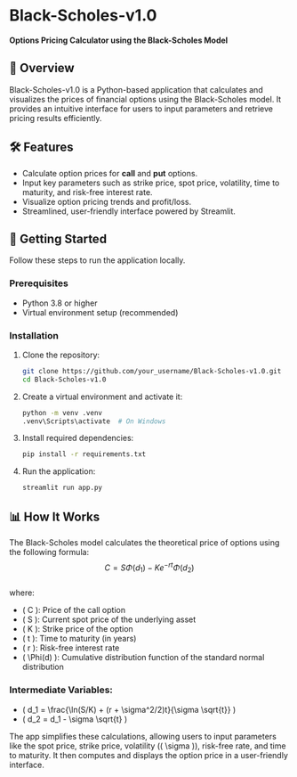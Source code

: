 # Black-Scholes-v1.0  
**Options Pricing Calculator using the Black-Scholes Model**

## 📜 Overview  
Black-Scholes-v1.0 is a Python-based application that calculates and visualizes the prices of financial options using the Black-Scholes model. It provides an intuitive interface for users to input parameters and retrieve pricing results efficiently.

## 🛠 Features  
- Calculate option prices for **call** and **put** options.  
- Input key parameters such as strike price, spot price, volatility, time to maturity, and risk-free interest rate.  
- Visualize option pricing trends and profit/loss.  
- Streamlined, user-friendly interface powered by Streamlit.  

## 🚀 Getting Started  
Follow these steps to run the application locally.

### Prerequisites  
- Python 3.8 or higher  
- Virtual environment setup (recommended)

### Installation  
1. Clone the repository:  
    ```bash
    git clone https://github.com/your_username/Black-Scholes-v1.0.git
    cd Black-Scholes-v1.0

2. Create a virtual environment and activate it:
    ```bash
    python -m venv .venv
    .venv\Scripts\activate  # On Windows

3. Install required dependencies:
    ```bash
    pip install -r requirements.txt

4. Run the application:
    ```bash
    streamlit run app.py
    
## 📊 How It Works  
The Black-Scholes model calculates the theoretical price of options using the following formula:  
$$ C = S\Phi(d_1) - Ke^{-rt}\Phi(d_2) $$  
where:  
- \( C \): Price of the call option  
- \( S \): Current spot price of the underlying asset  
- \( K \): Strike price of the option  
- \( t \): Time to maturity (in years)  
- \( r \): Risk-free interest rate  
- \( \Phi(d) \): Cumulative distribution function of the standard normal distribution  

### Intermediate Variables:
- \( d_1 = \frac{\ln(S/K) + (r + \sigma^2/2)t}{\sigma \sqrt{t}} \)  
- \( d_2 = d_1 - \sigma \sqrt{t} \)  

The app simplifies these calculations, allowing users to input parameters like the spot price, strike price, volatility (\( \sigma \)), risk-free rate, and time to maturity. It then computes and displays the option price in a user-friendly interface.
